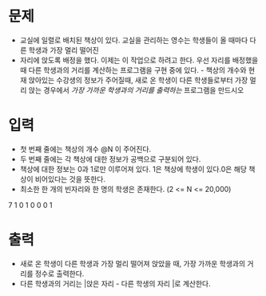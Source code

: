 # 문제
- 교실에 일렬로 배치된 책상이 있다. 교실을 관리하는 영수는 학생들이 올 때마다 다른 학생과 가장 멀리 떨어진
- 자리에 앉도록 배정을 했다. 이제는 이 작업으로 하려고 한다.
우선 자리를 배정했을 때 다른 학생과의 거리를 계산하는 프로그램을 구현 중에 있다. - 책상의 개수와 현재 앉아있는 수강생의 정보가 주어질때, 새로 온 학생이 다른 학생들로부터 가장 멀리 앉는 경우에서 *가장 가까운 학생과의 거리를 출력하는* 프로그램을 만드시오

# 입력
- 첫 번째 줄에는 책상의 개수 @N 이 주어진다.
- 두 번째 줄에는 각 책상에 대한 정보가 공백으로 구분되어 있다.
- 책상에 대한 정보는 0과 1로만 이루어져 있다. 1은 책상에 학생이 있다.0은 해당 책상이 비어있다는 것을 뜻한다.
- 최소한 한 개의 빈자리와 한 명의 학생은 존재한다.
(2 <= N <= 20,000)

7
1 0 1 0 0 0 1

# 출력
- 새로 온 학생이 다른 학생과 가장 멀리 떨어져 앉았을 때, 가장 가까운 학생과의 거리를 정수로 출력한다.
- 다른 학생과의 거리는 |앉은 자리 - 다른 학생의 자리 |로 계산한다.
